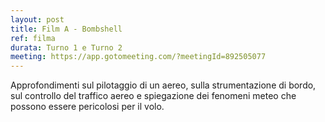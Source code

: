 ```yaml
---
layout: post
title: Film A - Bombshell
ref: filma
durata: Turno 1 e Turno 2
meeting: https://app.gotomeeting.com/?meetingId=892505077
---
```


Approfondimenti sul pilotaggio di un aereo, sulla strumentazione di bordo, sul controllo del traffico aereo e spiegazione dei fenomeni meteo che possono essere pericolosi per il volo.